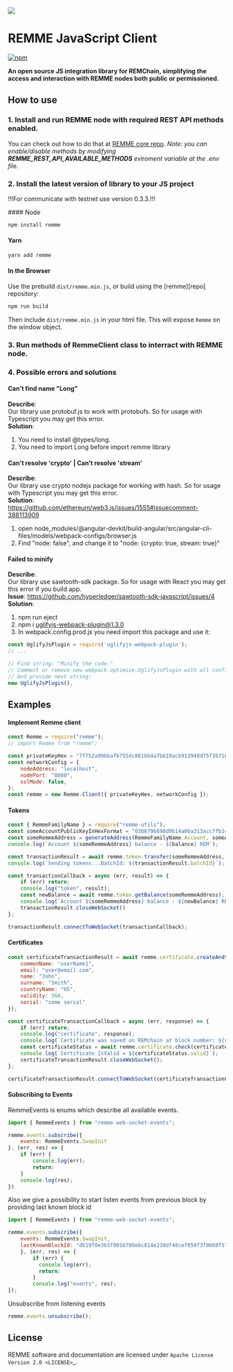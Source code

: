 <img src="https://avatars1.githubusercontent.com/u/29229038" />

REMME JavaScript Client
==========
[![npm](https://img.shields.io/npm/dm/remme.svg)](https://www.npmjs.com/package/remme)

**An open source JS integration library for REMChain, simplifying the access and interaction with REMME nodes both public or permissioned.**

## How to use
### 1. Install and run REMME node with required REST API methods  enabled.
You can check out how to do that at [REMME core repo](https://github.com/Remmeauth/remme-core/).
*Note: you can enable/disable methods by modifying **REMME_REST_API_AVAILABLE_METHODS** eviroment variable at the .env file.*

### 2. Install the latest version of library to your JS project
<p color="red">!!!For communicate with testnet use version 0.3.3.!!!</p>
#### Node

```bash
npm install remme
```

#### Yarn

```bash
yarn add remme
```

#### In the Browser

Use the prebuild ``dist/remme.min.js``, or
build using the [remme][repo] repository:

```bash
npm run build
```

Then include `dist/remme.min.js` in your html file.
This will expose `Remme` on the window object.

### 3. Run methods of **RemmeClient** class to interract with REMME node.

### 4. Possible errors and solutions
#### Can't find name "Long"
**Describe**:<br />
Our library use protobuf.js to work with protobufs.
So for usage with Typescript you may get this error.<br />
**Solution**:<br />
1. You need to install @types/long.<br />
2. You need to import Long before import remme library

#### Can't resolve 'crypto' | Can't resolve 'stream'
**Describe**:<br />
Our library use crypto nodejs package for working with hash.
So for usage with Typescript you may get this error.<br />
**Solution**:<br />
https://github.com/ethereum/web3.js/issues/1555#issuecomment-388113909<br />
1. open node_modules/@angular-devkit/build-angular/src/angular-cli-files/models/webpack-configs/browser.js
2. Find "node: false", and change it to "node: {crypto: true, stream: true}"

#### Failed to minify
**Describe**:<br />
Our library use sawtooth-sdk package.
So for usage with React you may get this error if you build app.<br />
**Issue**: https://github.com/hyperledger/sawtooth-sdk-javascript/issues/4<br />
**Solution**:<br />
1. npm run eject
2. npm i uglifyjs-webpack-plugin@1.3.0
3. In webpack.config.prod.js you need import this package and use it:

```js
const UglifyJsPlugin = require('uglifyjs-webpack-plugin');
// ...

// Find string: "Minify the code."
// Comment or remove new webpack.optimize.UglifyJsPlugin with all configuration after this string.
// And provide next string:
new UglifyJsPlugin(),
```


## Examples
#### Implement Remme client
```js
const Remme = require("remme");
// import Remme from "remme";

const privateKeyHex = "7f752a99bbaf6755dc861bb4a7bb19acb913948d75f3b718ff4545d01d9d4f10";
const networkConfig = {
    nodeAddress: "localhost",
    nodePort: "8080",
    sslMode: false,
};
const remme = new Remme.Client({ privateKeyHex, networkConfig });
```

#### Tokens
```js
const { RemmeFamilyName } = require("remme-utils");
const someAccountPublicKeyInHexFormat = "0306796698d9b14a0ba313acc7fb14f69d8717393af5b02cc292d72009b97d8759";
const someRemmeAddress = generateAddress(RemmeFamilyName.Account, someAccountPublicKeyInHexFormat);
console.log(`Account ${someRemmeAddress} balance - ${balance} REM`);

const transactionResult = await remme.token.transfer(someRemmeAddress, 100);
console.log(`Sending tokens...BatchId: ${transactionResult.batchId}`);

const transactionCallback = async (err, result) => {
    if (err) return;
    console.log("token", result);
    const newBalance = await remme.token.getBalance(someRemmeAddress);
    console.log(`Account ${someRemmeAddress} balance - ${newBalance} REM`);
    transactionResult.closeWebSocket()
};

transactionResult.connectToWebSocket(transactionCallback);
```

#### Certificates
```js
const certificateTransactionResult = await remme.certificate.createAndStore({
    commonName: "userName1",
    email: "user@email.com",
    name: "John",
    surname: "Smith",
    countryName: "US",
    validity: 360,
    serial: "some serial"
});

const certificateTransactionCallback = async (err, response) => {
    if (err) return;
    console.log("certificate", response);
    console.log(`Certificate was saved on REMchain at block number: ${response.block_number}`);
    const certificateStatus = await remme.certificate.check(certificateTransactionResult.certificate);
    console.log(`Certificate IsValid = ${certificateStatus.valid}`);
    certificateTransactionResult.closeWebSocket();
};

certificateTransactionResult.connectToWebSocket(certificateTransactionCallback);
```

#### Subscribing to Events
RemmeEvents is enums which describe all available events.
```js
import { RemmeEvents } from "remme-web-socket-events";

remme.events.subscribe({
    events: RemmeEvents.SwapInit
}, (err, res) => {
    if (err) {
        console.log(err);
        return;
    }
    console.log(res);
})
```

Also we give a possibility to start listen events from previous block by providing last known block id

```js
import { RemmeEvents } from "remme-web-socket-events";

remme.events.subscribe({
    events: RemmeEvents.SwapInit,
    lastKnownBlockId: "db19f0e3b3f001670bebc814e238df48cef059f3f0668f57702ba9ff0c4b8ec45c7298f08b4c2fa67602da27a84b3df5dc78ce0f7774b3d3ae094caeeb9cbc82"
    }, (err, res) => {
        if (err) {
          console.log(err);
          return;
        }
        console.log("events", res);
});
```

Unsubscribe from listening events

```js
remme.events.unsubscribe();
```

## License

REMME software and documentation are licensed under `Apache License Version 2.0 <LICENSE>`_.
